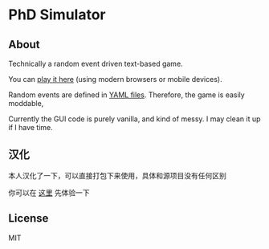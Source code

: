 # PhD Simulator

## About

Technically a random event driven text-based game.

You can [play it here](https://research.wmz.ninja/projects/phd/index.html) (using modern browsers or mobile devices).

Random events are defined in [YAML files](static/rulesets/default). Therefore, the game is easily moddable,

Currently the GUI code is purely vanilla, and kind of messy. I may clean it up if I have time.

## 汉化

本人汉化了一下，可以直接打包下来使用，具体和源项目没有任何区别

你可以在 [这里](https://www.yuisblog.com/phd-game/) 先体验一下

## License

MIT
